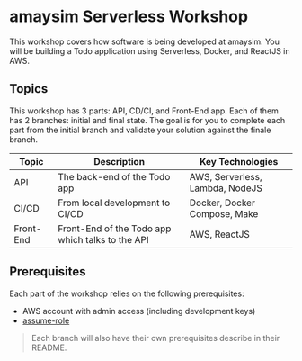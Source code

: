 # amaysim Serverless Workshop

This workshop covers how software is being developed at amaysim. You will be building a Todo application using Serverless, Docker, and ReactJS in AWS.

## Topics

This workshop has 3 parts: API, CD/CI, and Front-End app. Each of them has 2 branches: initial and final state. The goal is for you to complete each part from the initial branch and validate your solution against the finale branch.

Topic | Description | Key Technologies
---|---|---
API | The back-end of the Todo app | AWS, Serverless, Lambda, NodeJS
CI/CD | From local development to CI/CD | Docker, Docker Compose, Make
Front-End | Front-End of the Todo app which talks to the API | AWS, ReactJS

## Prerequisites

Each part of the workshop relies on the following prerequisites:

- AWS account with admin access (including development keys)
- [assume-role](https://github.com/remind101/assume-role)

> Each branch will also have their own prerequisites describe in their README.
